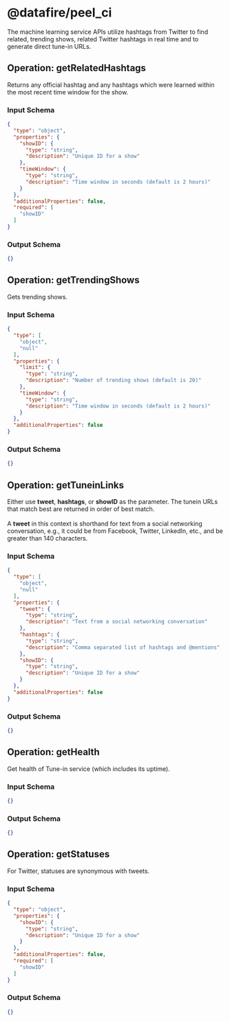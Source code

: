 # @datafire/peel_ci
The machine learning service APIs utilize hashtags from Twitter to find related, trending shows, related Twitter hashtags in real time and to generate direct tune-in URLs.

## Operation: getRelatedHashtags
Returns any official hashtag and any hashtags which were learned within the most recent time window for the show.

### Input Schema
```json
{
  "type": "object",
  "properties": {
    "showID": {
      "type": "string",
      "description": "Unique ID for a show"
    },
    "timeWindow": {
      "type": "string",
      "description": "Time window in seconds (default is 2 hours)"
    }
  },
  "additionalProperties": false,
  "required": [
    "showID"
  ]
}
```
### Output Schema
```json
{}
```
## Operation: getTrendingShows
Gets trending shows.

### Input Schema
```json
{
  "type": [
    "object",
    "null"
  ],
  "properties": {
    "limit": {
      "type": "string",
      "description": "Number of trending shows (default is 20)"
    },
    "timeWindow": {
      "type": "string",
      "description": "Time window in seconds (default is 2 hours)"
    }
  },
  "additionalProperties": false
}
```
### Output Schema
```json
{}
```
## Operation: getTuneinLinks
Either use <b>tweet</b>, <b>hashtags</b>, or <b>showID</b> as the parameter. The tunein URLs that match best are returned in order of best match.<br/><br/>A <b>tweet</b> in this context is shorthand for text from a social networking conversation, e.g., it could be from Facebook, Twitter, LinkedIn, etc., and be greater than 140 characters.

### Input Schema
```json
{
  "type": [
    "object",
    "null"
  ],
  "properties": {
    "tweet": {
      "type": "string",
      "description": "Text from a social networking conversation"
    },
    "hashtags": {
      "type": "string",
      "description": "Comma separated list of hashtags and @mentions"
    },
    "showID": {
      "type": "string",
      "description": "Unique ID for a show"
    }
  },
  "additionalProperties": false
}
```
### Output Schema
```json
{}
```
## Operation: getHealth
Get health of Tune-in service (which includes its uptime).

### Input Schema
```json
{}
```
### Output Schema
```json
{}
```
## Operation: getStatuses
For Twitter, statuses are synonymous with tweets.

### Input Schema
```json
{
  "type": "object",
  "properties": {
    "showID": {
      "type": "string",
      "description": "Unique ID for a show"
    }
  },
  "additionalProperties": false,
  "required": [
    "showID"
  ]
}
```
### Output Schema
```json
{}
```
